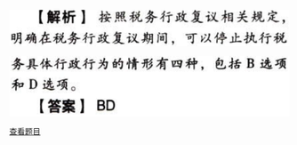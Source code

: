 ![](57aac8f8fadc4d4379a41e9df32d1d15.png)

![](1417e0506cff41930f166db5c4c3981b.png)

[查看题目](../税务行政法制.本章真题.md#21-题目)

